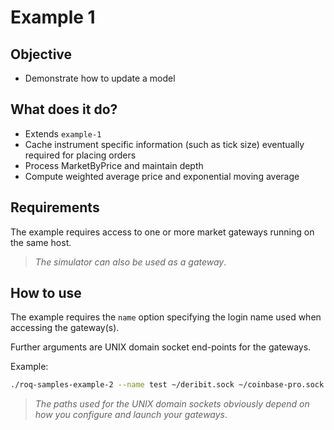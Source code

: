 # Example 1

## Objective

* Demonstrate how to update a model

## What does it do?

* Extends `example-1`
* Cache instrument specific information (such as tick size) eventually
  required for placing orders
* Process MarketByPrice and maintain depth
* Compute weighted average price and exponential moving average

## Requirements

The example requires access to one or more market gateways running
on the same host.

> *The simulator can also be used as a gateway*.

## How to use

The example requires the `name` option specifying the login name used
when accessing the gateway(s).

Further arguments are UNIX domain socket end-points for the gateways.

Example:

```bash
./roq-samples-example-2 --name test ~/deribit.sock ~/coinbase-pro.sock
```

> *The paths used for the UNIX domain sockets obviously depend on how
> you configure and launch your gateways*.
